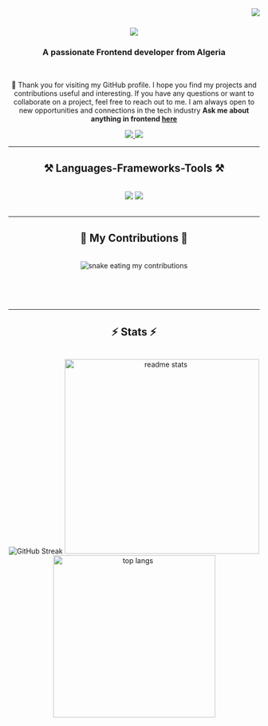 <img align="right" src="https://visitor-badge.laobi.icu/badge?page_id=Kralil-Moussaab.Kralil-Moussaab" />

<h1 align="center">
    <img src="https://readme-typing-svg.herokuapp.com/?font=Righteous&size=35&center=true&vCenter=true&width=500&height=70&duration=4000&lines=Hi+There!+👋;+I'm+Kralil+moussaab!;" />
</h1>

<h3 align="center">A passionate Frontend developer from Algeria</h3>

<br/>

<div align="center">
 


💬 Thank you for visiting my GitHub profile. I hope you find my projects and contributions useful and interesting. If you have any questions or want to collaborate on a project, feel free to reach out to me. I am always open to new opportunities and connections in the tech industry **Ask me about anything in frontend [here](https://github.com/Kralil-Moussaab/)**


 </div>
 
<div align="center"> 
  <a href="mailto:pedro.sales.kralilmoussaab@gmail.com">
    <img src="https://img.shields.io/badge/Gmail-333333?style=for-the-badge&logo=gmail&logoColor=red" />
  </a>
  <a href="https://kralil-moussaab.netlify.app" target="_blank">
     <img src="https://img.shields.io/badge/Portfolio-FF5722?style=for-the-badge&logo=todoist&logoColor=white" target="_blank" />
  </a>
</div>

 <hr/>
 
<h2 align="center">⚒️ Languages-Frameworks-Tools ⚒️</h2>
<br/>
<div align="center">
    <img src="https://skillicons.dev/icons?i=react,bootstrap,mui,html,css,vscode,github,figma,tailwind,git,r" />
    <img src="https://skillicons.dev/icons?i=nodejs,javascript,c,java,mysql" /><br>
</div>

<br/>
<hr/>

<div align="center">
  <h2>🐍 My Contributions 🐍</h2>
  <br>
  <img alt="snake eating my contributions" src="https://raw.githubusercontent.com/Kralil-Moussaab/Kralil-Moussaab/output/github-contribution-grid-snake.svg" />
  
  <br/><br/><br/>
</div>

<hr/>

<h2 align="center">⚡ Stats ⚡</h2>
<br>
<div align=center>
  <img  src="https://streak-stats.demolab.com?user=kralil-moussaab&theme=dark&border_radius=13.9&card_width=486&sideLabels=EB5454&stroke=EB5454" alt="GitHub Streak"/>
  <img width=390 src="https://https://github-readme-stats.vercel.app/api?username=kralil-moussaab&count_private=true&show_icons=true&theme=react&rank_icon=github&border_radius=10" alt="readme stats" />
  <br/>
  <img width=325 align="center" src="https://github-readme-stats-kralil-moussaab.vercel.app/api/top-langs/?username=kralil-moussaab&hide=HTML&langs_count=8&layout=compact&theme=react&border_radius=10&size_weight=0.5&count_weight=0.5&exclude_repo=github-readme-stats" alt="top langs" />
</div>

